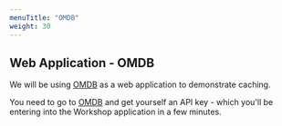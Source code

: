 ```yaml
---
menuTitle: "OMDB"
weight: 30
---
```


## Web Application - OMDB
We will be using [OMDB] as a web application to demonstrate caching. 

You need to go to [OMDB] and get yourself an API key - which you'll be entering into the Workshop application in a few minutes.

[OMDB]: http://www.omdbapi.com/
